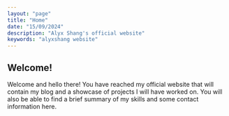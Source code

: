 ```yaml
---
layout: "page"
title: "Home"
date: "15/09/2024"
description: "Alyx Shang's official website"
keywords: "alyxshang website"
---
```


## Welcome!

Welcome and hello there! You have reached my official website that will contain my blog and a showcase of projects I will have worked on. You will also be able to find a brief summary of my skills and some contact information here.